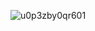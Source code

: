 ![u0p3zby0qr601](https://user-images.githubusercontent.com/61291681/195118205-9f63eca8-a517-4342-9be8-49bff07006aa.gif)
